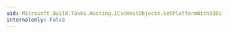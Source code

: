 ```yaml
---
uid: Microsoft.Build.Tasks.Hosting.ICscHostObject4.SetPlatformWith32BitPreference(System.String)
internalonly: False
---
```

